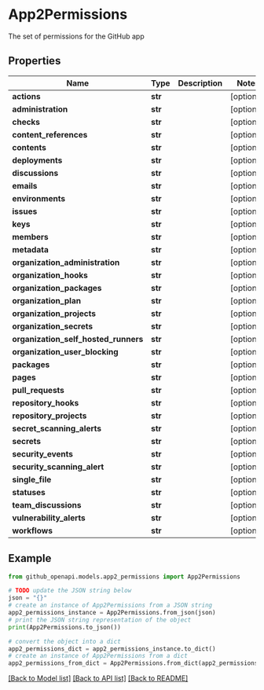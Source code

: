 # App2Permissions

The set of permissions for the GitHub app

## Properties

Name | Type | Description | Notes
------------ | ------------- | ------------- | -------------
**actions** | **str** |  | [optional] 
**administration** | **str** |  | [optional] 
**checks** | **str** |  | [optional] 
**content_references** | **str** |  | [optional] 
**contents** | **str** |  | [optional] 
**deployments** | **str** |  | [optional] 
**discussions** | **str** |  | [optional] 
**emails** | **str** |  | [optional] 
**environments** | **str** |  | [optional] 
**issues** | **str** |  | [optional] 
**keys** | **str** |  | [optional] 
**members** | **str** |  | [optional] 
**metadata** | **str** |  | [optional] 
**organization_administration** | **str** |  | [optional] 
**organization_hooks** | **str** |  | [optional] 
**organization_packages** | **str** |  | [optional] 
**organization_plan** | **str** |  | [optional] 
**organization_projects** | **str** |  | [optional] 
**organization_secrets** | **str** |  | [optional] 
**organization_self_hosted_runners** | **str** |  | [optional] 
**organization_user_blocking** | **str** |  | [optional] 
**packages** | **str** |  | [optional] 
**pages** | **str** |  | [optional] 
**pull_requests** | **str** |  | [optional] 
**repository_hooks** | **str** |  | [optional] 
**repository_projects** | **str** |  | [optional] 
**secret_scanning_alerts** | **str** |  | [optional] 
**secrets** | **str** |  | [optional] 
**security_events** | **str** |  | [optional] 
**security_scanning_alert** | **str** |  | [optional] 
**single_file** | **str** |  | [optional] 
**statuses** | **str** |  | [optional] 
**team_discussions** | **str** |  | [optional] 
**vulnerability_alerts** | **str** |  | [optional] 
**workflows** | **str** |  | [optional] 

## Example

```python
from github_openapi.models.app2_permissions import App2Permissions

# TODO update the JSON string below
json = "{}"
# create an instance of App2Permissions from a JSON string
app2_permissions_instance = App2Permissions.from_json(json)
# print the JSON string representation of the object
print(App2Permissions.to_json())

# convert the object into a dict
app2_permissions_dict = app2_permissions_instance.to_dict()
# create an instance of App2Permissions from a dict
app2_permissions_from_dict = App2Permissions.from_dict(app2_permissions_dict)
```
[[Back to Model list]](../README.md#documentation-for-models) [[Back to API list]](../README.md#documentation-for-api-endpoints) [[Back to README]](../README.md)


